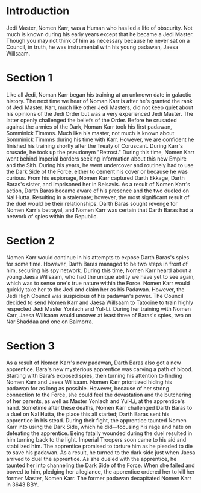 # Introduction

Jedi Master, Nomen Karr, was a Human who has led a life of obscurity.
Not much is known during his early years except that he became a Jedi Master.
Though you may not think of him as necessary because he never sat on a Council, in truth, he was instrumental with his young padawan, Jaesa Willsaam.

# Section 1

Like all Jedi, Noman Karr began his training at an unknown date in galactic history.
The next time we hear of Noman Karr is after he's granted the rank of Jedi Master.
Karr, much like other Jedi Masters, did not keep quiet about his opinions of the Jedi Order but was a very experienced Jedi Master.
The latter openly challenged the beliefs of the Order.
Before he crusaded against the armies of the Dark, Noman Karr took his first padawan, Somminick Timmns.
Much like his master, not much is known about Somminick Timmns during his time with Karr.
However, we are confident he finished his training shortly after the Treaty of Coruscant.
During Karr's crusade, he took up the pseudonym "Retrost." During this time, Nomen Karr went behind Imperial borders seeking information about this new Empire and the Sith.
During his years, he went undercover and routinely had to use the Dark Side of the Force, either to cement his cover or because he was curious.
From his espionage, Nomen Karr captured Darth Ekkage, Darth Baras's sister, and imprisoned her in Belsavis.
As a result of Nomen Karr's action, Darth Baras became aware of his presence and the two dueled on Nal Hutta.
Resulting in a stalemate; however, the most significant result of the duel would be their relationships.
Darth Baras sought revenge for Nomen Karr's betrayal, and Nomen Karr was certain that Darth Baras had a network of spies within the Republic.

# Section 2

Nomen Karr would continue in his attempts to expose Darth Baras's spies for some time.
However, Darth Baras managed to be two steps in front of him, securing his spy network.
During this time, Nomen Karr heard about a young Jaesa Willsaam, who had the unique ability we have yet to see again, which was to sense one's true nature within the Force.
Nomen Karr would quickly take her to the Jedi and claim her as his Padawan.
However, the Jedi High Council was suspicious of his padawan's power.
The Council decided to send Nomen Karr and Jaesa Willsaam to Tatooine to train highly respected Jedi Master Yonlach and Yul-Li.
During her training with Nomen Karr, Jaesa Willsaam would uncover at least three of Baras's spies, two on Nar Shaddaa and one on Balmorra.

# Section 3

As a result of Nomen Karr's new padawan, Darth Baras also got a new apprentice.
Bara's new mysterious apprentice was carving a path of blood.
Starting with Bara's exposed spies, then turning his attention to finding Nomen Karr and Jaesa Willsaam.
Nomen Karr prioritized hiding his padawan for as long as possible.
However, because of her strong connection to the Force, she could feel the devastation and the butchering of her parents, as well as Master Yonlach and Yul-Li, at the apprentice's hand.
Sometime after these deaths, Nomen Karr challenged Darth Baras to a duel on Nal Hutta, the place this all started; Darth Baras sent his apprentice in his stead.
During their fight, the apprentice taunted Nomen Karr into using the Dark Side, which he did—focusing his rage and hate on defeating the apprentice.
Being fatally wounded during the duel resulted in him turning back to the light.
Imperial Troopers soon came to his aid and stabilized him.
The apprentice promised to torture him as he pleaded to die to save his padawan.
As a result, he turned to the dark side just when Jaesa arrived to duel the apprentice.
As she dueled with the apprentice, he taunted her into channeling the Dark Side of the Force.
When she failed and bowed to him, pledging her allegiance, the apprentice ordered her to kill her former Master, Nomen Karr.
The former padawan decapitated Nomen Karr in 3643 BBY.
